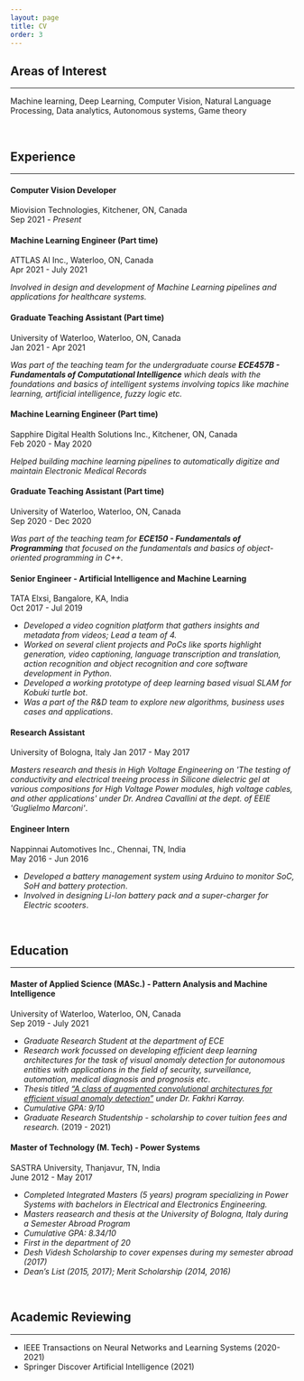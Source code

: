 ```yaml
---
layout: page
title: CV
order: 3
---
```


## Areas of Interest
--------
Machine learning, Deep Learning, Computer Vision, Natural Language Processing, Data analytics, Autonomous systems, Game theory

<br>

## Experience
--------
#### Computer Vision Developer 
Miovision Technologies, Kitchener, ON, Canada\
Sep 2021 - _Present_

#### Machine Learning Engineer (Part time)
ATTLAS AI Inc., Waterloo, ON, Canada\
Apr 2021 - July 2021

_Involved in design and development of Machine Learning pipelines and applications for healthcare systems._

#### Graduate Teaching Assistant (Part time)
University of Waterloo, Waterloo, ON, Canada\
Jan 2021 - Apr 2021

_Was part of the teaching team for the undergraduate course **ECE457B - Fundamentals of Computational Intelligence** which deals with the foundations and basics of intelligent systems involving topics like machine learning, artificial intelligence, fuzzy logic etc._

#### Machine Learning Engineer (Part time)
Sapphire Digital Health Solutions Inc., Kitchener, ON, Canada\
Feb 2020 - May 2020

_Helped building machine learning pipelines to automatically digitize and maintain Electronic Medical Records_

#### Graduate Teaching Assistant (Part time)
University of Waterloo, Waterloo, ON, Canada\
Sep 2020 - Dec 2020

_Was part of the teaching team for **ECE150 - Fundamentals of Programming** that focused on the fundamentals and basics of object-oriented programming in C++._

#### Senior Engineer - Artificial Intelligence and Machine Learning
TATA Elxsi, Bangalore, KA, India\
Oct 2017 - Jul 2019

* _Developed a video cognition platform that gathers insights and metadata from videos; Lead a team of 4._
* _Worked on several client projects and PoCs like sports highlight generation, video captioning, language transcription and translation, action recognition and object recognition and core software development in Python_.
* _Developed a working prototype of deep learning based visual SLAM for Kobuki turtle bot_.
* _Was a part of the R&D team to explore new algorithms, business uses cases and applications_.

#### Research Assistant
University of Bologna, Italy
Jan 2017 - May 2017

_Masters research and thesis in High Voltage Engineering on 'The testing of conductivity and electrical treeing process in Silicone dielectric gel at various compositions for High Voltage Power modules, high voltage cables, and other applications' under Dr. Andrea Cavallini at the dept. of EEIE 'Guglielmo Marconi'_.

#### Engineer Intern
Nappinnai Automotives Inc., Chennai, TN, India\
May 2016 - Jun 2016

* _Developed a battery management system using Arduino to monitor SoC, SoH and battery protection_.
* _Involved in designing Li-Ion battery pack and a super-charger for Electric scooters_.

<br>

## Education
--------
#### Master of Applied Science (MASc.) - Pattern Analysis and Machine Intelligence
University of Waterloo, Waterloo, ON, Canada\
Sep 2019 - July 2021

* _Graduate Research Student at the department of ECE_
* _Research work focussed on developing efficient deep learning architectures for the task of visual anomaly detection for autonomous entities with applications in the field of security, surveillance, automation, medical diagnosis and prognosis etc_.
* _Thesis titled [“A class of augmented convolutional architectures for efficient visual anomaly detection”](https://uwspace.uwaterloo.ca/handle/10012/17163) under Dr. Fakhri Karray._
* _Cumulative GPA: 9/10_
* _Graduate Research Studentship - scholarship to cover tuition fees and research._ (2019 - 2021)

#### Master of Technology (M. Tech) - Power Systems
SASTRA University, Thanjavur, TN, India\
June 2012 - May 2017

* _Completed Integrated Masters (5 years) program specializing in Power Systems with bachelors in Electrical and Electronics Engineering._
* _Masters reasearch and thesis at the University of Bologna, Italy during a Semester Abroad Program_
* _Cumulative GPA: 8.34/10_
* _First in the department of 20_
* _Desh Videsh Scholarship to cover expenses during my semester abroad (2017)_
* _Dean’s List (2015, 2017); Merit Scholarship (2014, 2016)_

<br>

## Academic Reviewing
--------
* IEEE Transactions on Neural Networks and Learning Systems (2020-2021)
* Springer Discover Artificial Intelligence (2021)
